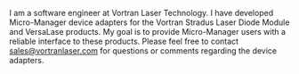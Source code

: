 I am a software engineer at Vortran Laser Technology. I have developed Micro-Manager device adapters for the Vortran Stradus Laser Diode Module and VersaLase products. My goal is to provide Micro-Manager users with a reliable interface to these products. Please feel free to contact sales@vortranlaser.com for questions or comments regarding the device adapters.
